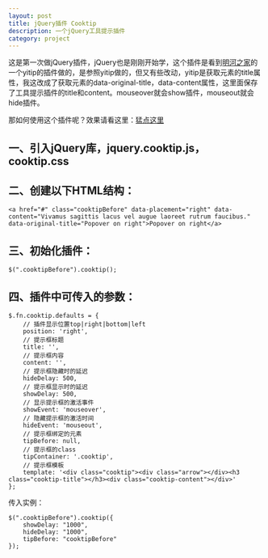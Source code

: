 ```yaml
---
layout: post
title: jQuery插件 Cooktip
description: 一个jQuery工具提示插件
category: project
---
```


这是第一次做jQuery插件，jQuery也是刚刚开始学，这个插件是看到[明河之家](http://www.36ria.com/2827)的一个yitip的插件做的，是参照yitip做的，但又有些改动，yitip是获取元素的title属性，我这改成了获取元素的data-original-title，data-content属性，这里面保存了工具提示插件的title和content。mouseover就会show插件，mouseout就会hide插件。

那如何使用这个插件呢？效果请看这里：[猛点这里](http://barretlee.github.io/demo/cooktip/index.html)

## 一、引入jQuery库，jquery.cooktip.js，cooktip.css

  <link rel="stylesheet" type="text/css" href="./css/cooktip.css">
	<script type="text/javascript" src="./js/jquery-2.0.1.js"></script>
	<script type="text/javascript" src="./js/jquery.cooktip.js"></script>
	
## 二、创建以下HTML结构：

	<a href="#" class="cooktipBefore" data-placement="right" data-content="Vivamus sagittis lacus vel augue laoreet rutrum faucibus." data-original-title="Popover on right">Popover on right</a>

## 三、初始化插件：

	$(".cooktipBefore").cooktip();
	
## 四、插件中可传入的参数：

	$.fn.cooktip.defaults = {
 		// 插件显示位置top|right|bottom|left
 		position: 'right',
 		// 提示框标题
 		title: '',
 		// 提示框内容
 		content: '',
 		// 提示框隐藏时的延迟
 		hideDelay: 500,
 		// 提示框显示时的延迟
 		showDelay: 500,
 		// 显示提示框的激活事件
 		showEvent: 'mouseover',
 		// 隐藏提示框的激活时间
 		hideEvent: 'mouseout',
 		// 提示框绑定的元素
 		tipBefore: null,
 		// 提示框的class
 		tipContainer: '.cooktip',
 		// 提示框模板
 		template: '<div class="cooktip"><div class="arrow"></div><h3 class="cooktip-title"></h3><div class="cooktip-content"></div>'
 	};
	
传入实例：

	$(".cooktipBefore").cooktip({
		showDelay: "1000",
		hideDelay: "1000",
		tipBefore: "cooktipBefore"
	});

